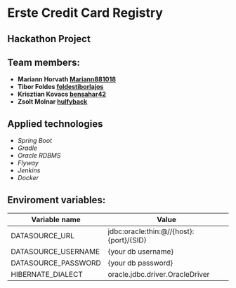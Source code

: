 # Erste Credit Card Registry

## Hackathon Project

## Team members:

* **Mariann Horvath [Mariann881018](https://github.com/Mariann881018)**
* **Tibor Foldes [foldestiborlajos](https://github.com/foldestiborlajos)**
* **Krisztian Kovacs [bensahar42](https://github.com/bensahar42)**
* **Zsolt Molnar [hulfyback](https://github.com/hulfyback)**

## Applied technologies

* *Spring Boot*
* *Gradle*
* *Oracle RDBMS*
* *Flyway*
* *Jenkins*
* *Docker*

## Enviroment variables:

|  Variable name                    |  Value                                                             |
|-----------------------------------|--------------------------------------------------------------------|
|  DATASOURCE_URL                   |  jdbc:oracle:thin:@//{host}:{port}/{SID}                           |
|  DATASOURCE_USERNAME              |  {your db username}                                                |
|  DATASOURCE_PASSWORD              |  {your db password}                                                |
|  HIBERNATE_DIALECT                |  oracle.jdbc.driver.OracleDriver                                   |

